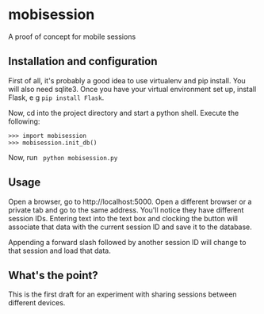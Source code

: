 # mobisession
A proof of concept for mobile sessions

## Installation and configuration
First of all, it's probably a good idea to use virtualenv and pip install. You will also need sqlite3. Once you have your virtual environment set up, install Flask, e g ```pip install Flask```.

Now, cd into the project directory and start a python shell. Execute the following:
```
>>> import mobisession
>>> mobisession.init_db()
```

Now, run ``` python mobisession.py```

## Usage
Open a browser, go to http://localhost:5000. Open a different browser or a private tab and go to the same address. You'll notice they have different session IDs. Entering text into the text box and clocking the button will associate that data with the current session ID and save it to the database.

Appending a forward slash followed by another session ID will change to that session and load that data.

## What's the point?
This is the first draft for an experiment with sharing sessions between different devices.
